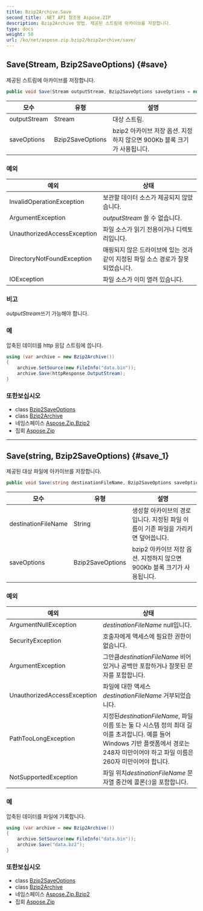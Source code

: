 ```yaml
---
title: Bzip2Archive.Save
second_title: .NET API 참조용 Aspose.ZIP
description: Bzip2Archive 방법. 제공된 스트림에 아카이브를 저장합니다.
type: docs
weight: 50
url: /ko/net/aspose.zip.bzip2/bzip2archive/save/
---
```

## Save(Stream, Bzip2SaveOptions) {#save}

제공된 스트림에 아카이브를 저장합니다.

```csharp
public void Save(Stream outputStream, Bzip2SaveOptions saveOptions = null)
```

| 모수 | 유형 | 설명 |
| --- | --- | --- |
| outputStream | Stream | 대상 스트림. |
| saveOptions | Bzip2SaveOptions | bzip2 아카이브 저장 옵션. 지정하지 않으면 900Kb 블록 크기가 사용됩니다. |

### 예외

| 예외 | 상태 |
| --- | --- |
| InvalidOperationException | 보관할 데이터 소스가 제공되지 않았습니다. |
| ArgumentException | *outputStream* 쓸 수 없습니다. |
| UnauthorizedAccessException | 파일 소스가 읽기 전용이거나 디렉토리입니다. |
| DirectoryNotFoundException | 매핑되지 않은 드라이브에 있는 것과 같이 지정된 파일 소스 경로가 잘못되었습니다. |
| IOException | 파일 소스가 이미 열려 있습니다. |

### 비고

*outputStream*쓰기 가능해야 합니다.

### 예

압축된 데이터를 http 응답 스트림에 씁니다.

```csharp
using (var archive = new Bzip2Archive()) 
{
    archive.SetSource(new FileInfo("data.bin"));
    archive.Save(httpResponse.OutputStream);
}
```

### 또한보십시오

* class [Bzip2SaveOptions](../../bzip2saveoptions/)
* class [Bzip2Archive](../)
* 네임스페이스 [Aspose.Zip.Bzip2](../../bzip2archive/)
* 집회 [Aspose.Zip](../../../)

---

## Save(string, Bzip2SaveOptions) {#save_1}

제공된 대상 파일에 아카이브를 저장합니다.

```csharp
public void Save(string destinationFileName, Bzip2SaveOptions saveOptions = null)
```

| 모수 | 유형 | 설명 |
| --- | --- | --- |
| destinationFileName | String | 생성할 아카이브의 경로입니다. 지정된 파일 이름이 기존 파일을 가리키면 덮어씁니다. |
| saveOptions | Bzip2SaveOptions | bzip2 아카이브 저장 옵션. 지정하지 않으면 900Kb 블록 크기가 사용됩니다. |

### 예외

| 예외 | 상태 |
| --- | --- |
| ArgumentNullException | *destinationFileName* null입니다. |
| SecurityException | 호출자에게 액세스에 필요한 권한이 없습니다. |
| ArgumentException | 그만큼*destinationFileName* 비어 있거나 공백만 포함하거나 잘못된 문자를 포함합니다. |
| UnauthorizedAccessException | 파일에 대한 액세스*destinationFileName* 거부되었습니다. |
| PathTooLongException | 지정된*destinationFileName*, 파일 이름 또는 둘 다 시스템 정의 최대 길이를 초과합니다. 예를 들어 Windows 기반 플랫폼에서 경로는 248자 미만이어야 하고 파일 이름은 260자 미만이어야 합니다. |
| NotSupportedException | 파일 위치*destinationFileName* 문자열 중간에 콜론(:)을 포함합니다. |

### 예

압축된 데이터를 파일에 기록합니다.

```csharp
using (var archive = new Bzip2Archive()) 
{
    archive.SetSource(new FileInfo("data.bin"));
    archive.Save("data.bz2");
}
```

### 또한보십시오

* class [Bzip2SaveOptions](../../bzip2saveoptions/)
* class [Bzip2Archive](../)
* 네임스페이스 [Aspose.Zip.Bzip2](../../bzip2archive/)
* 집회 [Aspose.Zip](../../../)


